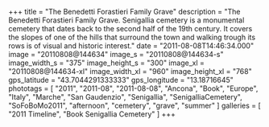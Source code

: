 +++
title = "The Benedetti Forastieri Family Grave"
description = "The Benedetti Forastieri Family Grave. Senigallia cemetery is a monumental cemetery that dates back to the second half of the 19th century. It covers the slopes of one of the hills that surround the town and walking trough its rows is of visual and historic interest."
date = "2011-08-08T14:46:34.000"
image = "20110808@144634"
image_s = "20110808@144634-s"
image_width_s = "375"
image_height_s = "300"
image_xl = "20110808@144634-xl"
image_width_xl = "960"
image_height_xl = "768"
gps_latitude = "43.7044291333333"
gps_longitude = "13.18716645"
phototags = [ "2011", "2011-08", "2011-08-08", "Ancona", "Book", "Europe", "Italy", "Marche", "San Gaudenzio", "Senigallia", "SenigalliaCemetery", "SoFoBoMo2011", "afternoon", "cemetery", "grave", "summer" ]
galleries = [ "2011 Timeline", "Book Senigallia Cemetery" ]
+++

